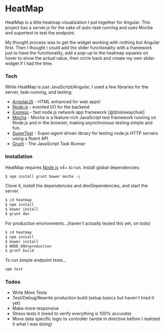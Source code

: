 # HeatMap

HeatMap is a little heatmap visualization I put together for Angular. This project has a server.js for the sake of auto-task running and uses Mocha and supertest to test the endpoint.

My thought process was to get the widget working with nothing but Angular first. Then I thought I could add the slider functionality with a framework just to have the functionality, add a pop-up to the heatmap squares on hover to show the actual value, then circle back and create my own slider widget if I had the time. 

### Tech

While HeatMap is just JavaScript/Angular, I used a few libraries for the server, task-running, and testing:

* [AngularJS](http://angularjs.org) - HTML enhanced for web apps!
* [Node.js](https://nodejs.org/) - evented I/O for the backend
* [Express](http://expressjs.com) - fast node.js network app framework [@tjholowaychuk]
* [Mocha](https://mochajs.org/) - Mocha is a feature-rich JavaScript test framework running on Node.js and in the browser, making asynchronous testing simple and fun.
* [SuperTest](https://github.com/visionmedia/supertest) - Super-agent driven library for testing node.js HTTP servers using a fluent API
* [Grunt](http://gruntjs.com/) - The JavaScript Task Runner

### Installation

HeatMap requires [Node.js](https://nodejs.org/) v4+ to run.
Install global dependencies:
```sh
$ npm install grunt bower mocha -g
```

Clone it, install the dependencies and devDependencies, and start the server.

```sh
$ cd heatmap
$ npm install
$ bower install
$ grunt dev
```

For production environments...(haven't actually tested this yet, on todo)

```sh
$ cd heatmap
$ npm install
$ bower install
$ NODE_ENV=production
$ grunt build
```

To run simple endpoint tests...
```sh
npm test
```

### Todos

 - Write More Tests
 - Test/Debug/Rewrite production build (setup basics but haven't tried it yet)
 - Make more responsive
 - Stress tests it (need to verify everything is 100% accurate)
 - Move data specific logic to controller (wrote in directive before I realized it what I was doing)